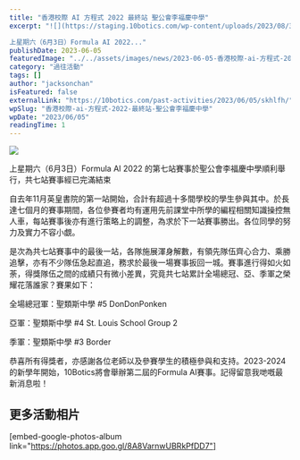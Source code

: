 ```yaml
---
title: "香港校際 AI 方程式 2022 最終站 聖公會李福慶中學"
excerpt: "![](https://staging.10botics.com/wp-content/uploads/2023/08/352068938_1625316917951918_6887218251699896323_n-1-1024x683.jpg)

上星期六（6月3日）Formula AI 2022..."
publishDate: 2023-06-05
featuredImage: "../../assets/images/news/2023-06-05-香港校際-ai-方程式-2022-最終站-聖公會李福慶中學/image1.png"
category: "過往活動"
tags: []
author: "jacksonchan"
isFeatured: false
externalLink: "https://10botics.com/past-activities/2023/06/05/skhlfh/"
wpSlug: "香港校際-ai-方程式-2022-最終站-聖公會李福慶中學"
wpDate: "2023/06/05"
readingTime: 1
---
```


![](https://staging.10botics.com/wp-content/uploads/2023/08/352068938_1625316917951918_6887218251699896323_n-1-1024x683.jpg)

上星期六（6月3日）Formula AI 2022 的第七站賽事於聖公會李福慶中學順利舉行，共七站賽事經已完滿結束

自去年11月英皇書院的第一站開始，合計有超過十多間學校的學生參與其中。於長達七個月的賽事期間，各位參賽者均有運用先前課堂中所學的編程相關知識操控無人車，每站賽事後亦有進行策略上的調整，為求於下一站賽事勝出。各位同學的努力及實力不容小覷。

是次為共七站賽事中的最後一站，各隊施展渾身解數，有領先隊伍齊心合力、乘勝追擊，亦有不少隊伍急起直追，務求於最後一場賽事扳回一城。賽事進行得如火如荼，得獎隊伍之間的成績只有微小差異，究竟共七站累計全場總冠、亞、季軍之榮耀花落誰家？賽果如下：

全場總冠軍：聖類斯中學 #5 DonDonPonken

亞軍：聖類斯中學 #4 St. Louis School Group 2

季軍：聖類斯中學 #3 Border

恭喜所有得獎者，亦感謝各位老師以及參賽學生的積極參與和支持。2023-2024的新學年開始，10Botics將會舉辦第二屆的Formula AI賽事。記得留意我哋嘅最新消息啦！

## 更多活動相片

[embed-google-photos-album link="https://photos.app.goo.gl/8A8VarnwUBRkPfDD7"]